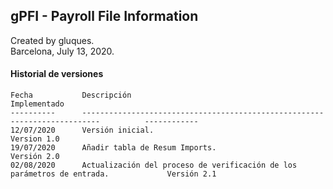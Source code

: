 ## gPFI - Payroll File Information

Created by gluques.  
Barcelona, July 13, 2020.

#### Historial de versiones

    Fecha           Descripción                                                                         Implementado
    ----------      --------------------------------------------------------------------------          ------------
    12/07/2020      Versión inicial.                                                                    Version 1.0
    19/07/2020      Añadir tabla de Resum Imports.                                                      Versión 2.0
    02/08/2020      Actualización del proceso de verificación de los parámetros de entrada.             Versión 2.1
